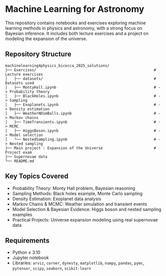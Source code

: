 # Machine Learning for Astronomy

This repository contains notebooks and exercises exploring machine learning methods in physics and astronomy, with a strong focus on Bayesian inference. It includes both lecture exercises and a project on modeling the expansion of the universe.

## Repository Structure

    machinelearning4physics_bicocca_2025_solutions/
    ├── Exercises/                                                     # Lecture exercises
    │   ├── datasets/                                                  # Datasets used
    │   ├── MontyHall.ipynb                                            # -> Probability theory
    │   ├── BlackHoles.ipynb                                           # -> Sampling
    │   ├── Exoplanets.ipynb                                           # -> Density estimation
    │   ├── WeatherNDimBalls.ipynb                                     # -> Markov chains
    │   ├── TimeTransients.ipynb                                       # -> MCMC
    │   ├── HiggsBoson.ipynb                                           # -> Model selection
    │   └── NestedSampling.ipynb                                       # -> Nested sampling
    ├── Main project : Expansion of the Universe                       # Project exam
    ├── Supernovae data
    └── README.md                 

## Key Topics Covered
- Probability Theory: Monty Hall problem, Bayesian reasoning
- Sampling Methods: Black holes example, Monte Carlo sampling
- Density Estimation: Exoplanet data analysis
- Markov Chains & MCMC: Weather simulation and transient events
- Model Selection & Bayesian Evidence: Higgs boson and nested sampling examples
- Practical Projects: Universe expansion modeling using real supernovae data

## Requirements
- Python ≥ 3.10
- Jupyter notebook
- Libraries: `arviz`, `corner`, `dynesty`, `matplotlib`, `numpy`, `pandas`, `pymc`, `pytensor`, `scipy`, `seaborn`, `scikit-learn`




